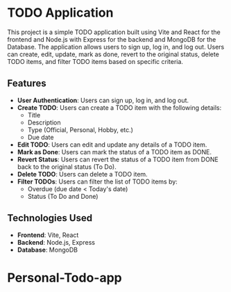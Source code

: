# TODO Application

This project is a simple TODO application built using Vite and React for the frontend and Node.js with Express for the backend and MongoDB for the Database. The application allows users to sign up, log in, and log out. Users can create, edit, update, mark as done, revert to the original status, delete TODO items, and filter TODO items based on specific criteria.

## Features

- **User Authentication**: Users can sign up, log in, and log out.
- **Create TODO**: Users can create a TODO item with the following details:
  - Title
  - Description
  - Type (Official, Personal, Hobby, etc.)
  - Due date
- **Edit TODO**: Users can edit and update any details of a TODO item.
- **Mark as Done**: Users can mark the status of a TODO item as DONE.
- **Revert Status**: Users can revert the status of a TODO item from DONE back to the original status (To Do).
- **Delete TODO**: Users can delete a TODO item.
- **Filter TODOs**: Users can filter the list of TODO items by:
  - Overdue (due date < Today's date)
  - Status (To Do and Done)

## Technologies Used

- **Frontend**: Vite, React
- **Backend**: Node.js, Express
- **Database**: MongoDB
# Personal-Todo-app
